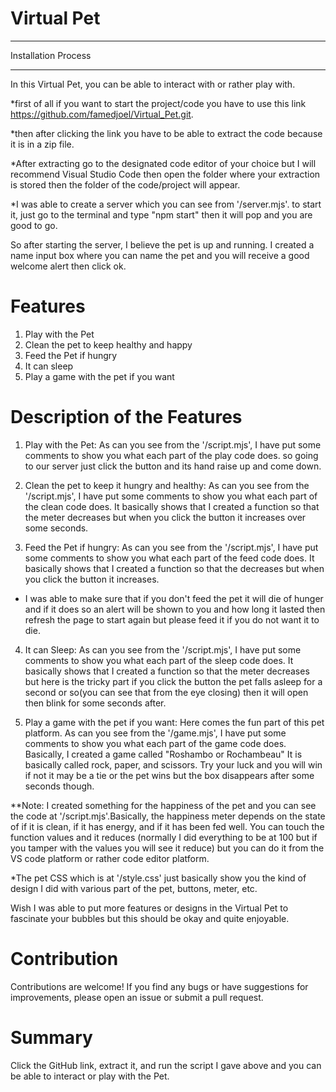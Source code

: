 # Virtual Pet
---

Installation Process

---
In this Virtual Pet, you can be able to interact with or rather play with.


*first of all if you want to start the project/code you have to use this link 
https://github.com/famedjoel/Virtual_Pet.git.

*then after clicking the link you have to be able to extract the code because it is in a zip file.

*After extracting go to the designated code editor of your choice but I will recommend Visual Studio Code then open the folder where your extraction is stored then the folder of the code/project will appear.

*I was able to create a server which you can see from '/server.mjs'. to start it, just go to the terminal and type "npm start" then it will pop and you are good to go.

So after starting the server, I believe the pet is up and running. I created a name input box where you can name the pet and you will receive a good welcome alert then click ok.

# Features
1. Play with the Pet
2. Clean the pet to keep healthy and happy
3. Feed the Pet if hungry
4. It can sleep
5. Play a game with the pet if you want

# Description of the Features
1. Play with the Pet: As can you see from the '/script.mjs', I have put some comments to show you what each part of the play code does. so going to our server just click the button and its hand raise up and come down.
   
2. Clean the pet to keep it hungry and healthy: As can you see from the '/script.mjs', I have put some comments to show you what each part of the clean code does. It basically shows that I created a function so that the meter decreases but when you click the button it increases over some seconds.

3. Feed the Pet if hungry: As can you see from the '/script.mjs', I have put some comments to show you what each part of the feed code does. It basically shows that I created a function so that the decreases but when you click the button it increases.

* I was able to make sure that if you don't feed the pet it will die of hunger and if it does so an alert will be shown to you and how long it lasted then refresh the page to start again but please feed it if you do not want it to die.

4. It can Sleep: As can you see from the '/script.mjs', I have put some comments to show you what each part of the sleep code does. It basically shows that I created a function so that the meter decreases but here is the tricky part if you click the button the pet falls asleep for a second or so(you can see that from the eye closing) then it will open then blink for some seconds after.

5. Play a game with the pet if you want: Here comes the fun part of this pet platform.  As can you see from the '/game.mjs', I have put some comments to show you what each part of the game code does. Basically, I created a game called "Roshambo or Rochambeau" It is basically called rock, paper, and scissors. Try your luck and you will win if not it may be a tie or the pet wins but the box disappears after some seconds though.

**Note: I created something for the happiness of the pet and you can see the code at '/script.mjs'.Basically, the happiness meter depends on the state of if it is clean, if it has energy, and if it has been fed well. You can touch the function values and it reduces (normally I did everything to be at 100 but if you tamper with the values you will see it reduce) but you can do it from the VS code platform or rather code editor platform.


*The pet CSS which is at '/style.css' just basically show you the kind of design I did with various part of the pet, buttons, meter, etc.

Wish I was able to put more features or designs in the Virtual Pet to fascinate your bubbles but this should be okay and quite enjoyable.

# Contribution
Contributions are welcome! If you find any bugs or have suggestions for improvements, please open an issue or submit a pull request.

# Summary
Click the GitHub link, extract it, and run the script I gave above and you can be able to interact or play with the Pet.


















